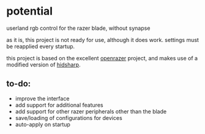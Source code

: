 # potential
userland rgb control for the razer blade, without synapse

as it is, this project is not ready for use, although it does work. settings must be reapplied every startup.

this project is based on the excellent [openrazer](https://github.com/openrazer/openrazer) project, and makes use of a modified version of [hidsharp](https://www.zer7.com/software/hidsharp).

## to-do:
- improve the interface
- add support for additional features
- add support for other razer peripherals other than the blade
- save/loading of configurations for devices
- auto-apply on startup
